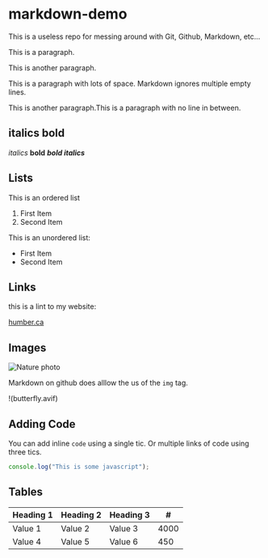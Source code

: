 # markdown-demo

This is a useless repo for messing around with Git, Github, Markdown, etc...

This is a paragraph.

This is another paragraph.

This is a paragraph with lots of space. Markdown ignores multiple empty lines.

This is another paragraph.This is a paragraph with no line in between.

## italics bold 

*italics* **bold** ***bold italics***

## Lists

This is an ordered list

1. First Item
2. Second Item

This is an unordered list:

- First Item
- Second Item

## Links
this is a lint to my website:

[humber.ca](https//humber.ca)

## Images

![Nature photo](https://images.unsplash.com/photo-1501854140801-50d01698950b?ixlib=rb-4.0.3&ixid=MnwxMjA3fDB8MHxwaG90by1wYWdlfHx8fGVufDB8fHx8&auto=format&fit=crop&w=1275&q=80)

Markdown on github does alllow the us of the `img` tag.

!(butterfly.avif)

## Adding Code

You can add inline `code` using a single tic. Or multiple links of code using three tics.

```javascript
console.log("This is some javascript");
```
## Tables

 Heading 1 | Heading 2 | Heading 3 | # 
 --- | --- | --- | ---
 Value 1 | Value 2 | Value 3 | 4000 
 Value 4 | Value 5 | Value 6 | 450 
